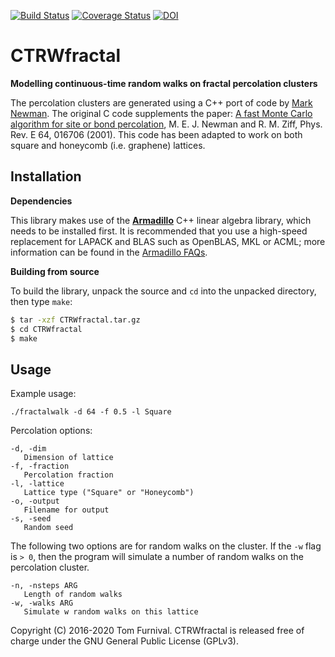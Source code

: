 [![Build Status](https://travis-ci.org/tjof2/CTRWfractal.svg?branch=master)](https://travis-ci.org/tjof2/CTRWfractal)
[![Coverage Status](https://coveralls.io/repos/github/tjof2/CTRWfractal/badge.svg?branch=master)](https://coveralls.io/github/tjof2/CTRWfractal?branch=master)
[![DOI](https://zenodo.org/badge/58554121.svg)](https://zenodo.org/badge/latestdoi/58554121)

# CTRWfractal

**Modelling continuous-time random walks on fractal percolation clusters**

The percolation clusters are generated using a C++ port of code by [Mark Newman](http://www-personal.umich.edu/~mejn/percolation/). The original C code supplements the paper: [A fast Monte Carlo algorithm for site or bond percolation](http://aps.arxiv.org/abs/cond-mat/0101295/), M. E. J. Newman and R. M. Ziff, Phys. Rev. E 64, 016706 (2001). This code has been adapted to work on both square and honeycomb (i.e. graphene) lattices.

## Installation

**Dependencies**

This library makes use of the **[Armadillo](http://arma.sourceforge.net)** C++ linear algebra library, which needs to be installed first. It is recommended that you use a high-speed replacement for LAPACK and BLAS such as OpenBLAS, MKL or ACML; more information can be found in the [Armadillo
FAQs](http://arma.sourceforge.net/faq.html#dependencies).

**Building from source**

To build the library, unpack the source and `cd` into the unpacked directory, then type `make`:

```bash
$ tar -xzf CTRWfractal.tar.gz
$ cd CTRWfractal
$ make
```

## Usage

Example usage:
```
./fractalwalk -d 64 -f 0.5 -l Square
```

Percolation options:
```
-d, -dim
   Dimension of lattice
-f, -fraction
   Percolation fraction
-l, -lattice
   Lattice type ("Square" or "Honeycomb")
-o, -output
   Filename for output
-s, -seed
   Random seed
```
The following two options are for random walks on the cluster. If
the `-w` flag is `> 0`, then the program will simulate a number of random walks
on the percolation cluster.

```
-n, -nsteps ARG
   Length of random walks
-w, -walks ARG
   Simulate w random walks on this lattice
```

Copyright (C) 2016-2020 Tom Furnival. CTRWfractal is released free of charge under the GNU General Public License (GPLv3).
